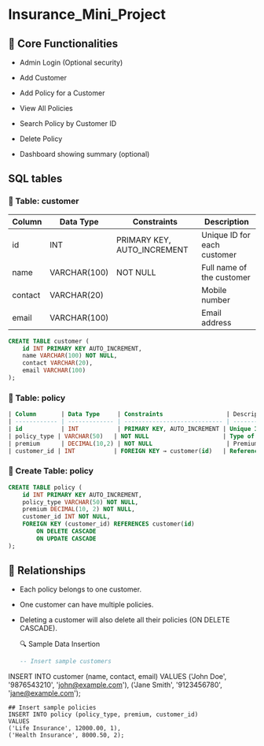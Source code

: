 # Insurance_Mini_Project

## 💼 Core Functionalities
- Admin Login (Optional security)

- Add Customer

- Add Policy for a Customer

- View All Policies

- Search Policy by Customer ID

- Delete Policy

- Dashboard showing summary (optional)

## SQL tables
### 🧾 Table: customer
| Column  | Data Type    | Constraints                  | Description                 |
| ------- | ------------ | ---------------------------- | --------------------------- |
| id      | INT          | PRIMARY KEY, AUTO_INCREMENT | Unique ID for each customer |
| name    | VARCHAR(100) | NOT NULL                     | Full name of the customer   |
| contact | VARCHAR(20)  |                              | Mobile number               |
| email   | VARCHAR(100) |                              | Email address               |

```sql
CREATE TABLE customer (
    id INT PRIMARY KEY AUTO_INCREMENT,
    name VARCHAR(100) NOT NULL,
    contact VARCHAR(20),
    email VARCHAR(100)
);
```
### 🧾 Table: policy
```sql
| Column       | Data Type     | Constraints                  | Description                           |
| ------------ | ------------- | ---------------------------- | ------------------------------------- |
| id           | INT           | PRIMARY KEY, AUTO_INCREMENT | Unique ID for each policy             |
| policy_type | VARCHAR(50)   | NOT NULL                     | Type of insurance (e.g. Life, Health) |
| premium      | DECIMAL(10,2) | NOT NULL                     | Premium amount                        |
| customer_id | INT           | FOREIGN KEY → customer(id)   | References customer table             |

```
### 🧾 Create Table: policy
```sql
CREATE TABLE policy (
    id INT PRIMARY KEY AUTO_INCREMENT,
    policy_type VARCHAR(50) NOT NULL,
    premium DECIMAL(10, 2) NOT NULL,
    customer_id INT NOT NULL,
    FOREIGN KEY (customer_id) REFERENCES customer(id)
        ON DELETE CASCADE
        ON UPDATE CASCADE
);
```

## 🔁 Relationships
- Each policy belongs to one customer.

- One customer can have multiple policies.

- Deleting a customer will also delete all their policies (ON DELETE CASCADE).

  🔍 Sample Data Insertion
  ```sql
  -- Insert sample customers
INSERT INTO customer (name, contact, email)
VALUES 
('John Doe', '9876543210', 'john@example.com'),
('Jane Smith', '9123456780', 'jane@example.com');
```
## Insert sample policies
INSERT INTO policy (policy_type, premium, customer_id)
VALUES 
('Life Insurance', 12000.00, 1),
('Health Insurance', 8000.50, 2);
```


